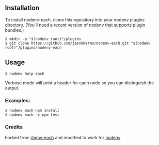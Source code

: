 ## Installation

To install nodenv-each, clone this repository into your nodenv plugins directory. (You'll need a recent version of nodenv that supports plugin bundles.)


```
$ mkdir -p "$(nodenv root)"/plugins
$ git clone https://github.com/jasonkarns/nodenv-each.git "$(nodenv root)"/plugins/nodenv-each
```

## Usage

```
$ nodenv help each
```

Verbose mode will print a header for each node so you can distinguish
the output.

### Examples:

```
$ nodenv each npm install
$ nodenv each -v npm test
```

### Credits

Forked from [rbenv-each](https://github.com/rbenv/rbenv-each) and modified to work for [nodenv](https://github.com/nodenv/nodenv).
